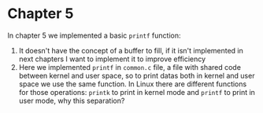# Chapter 5
In chapter 5 we implemented a basic `printf` function:
1. It doesn't have the concept of a buffer to fill, if it isn't implemented in next chapters I want to implement it to improve efficiency
2. Here we implemented `printf` in `common.c` file, a file with shared code between kernel and user space, so to print datas both in kernel and user space we use the same function. In Linux there are different functions for those operations: `printk` to print in kernel mode and `printf` to print in user mode, why this separation?